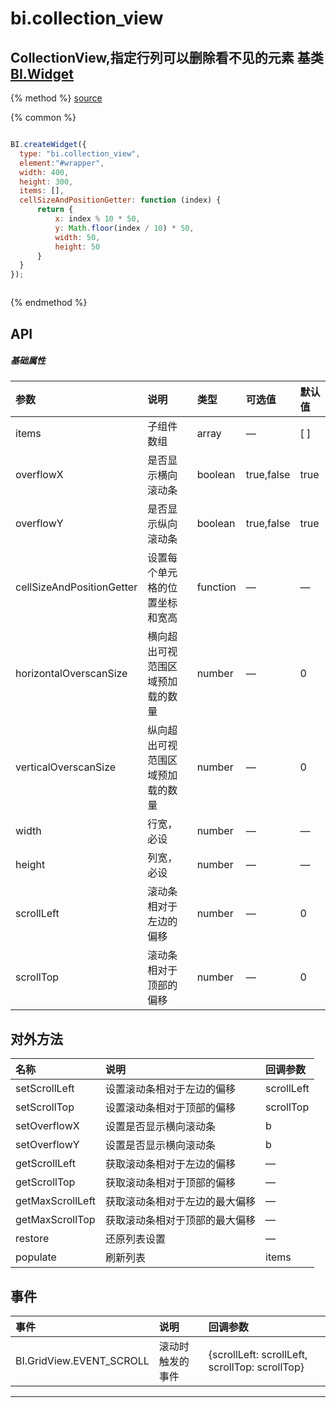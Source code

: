 # bi.collection_view

## CollectionView,指定行列可以删除看不见的元素 基类[BI.Widget](/core/widget.md)

{% method %}
[source](https://jsfiddle.net/fineui/cmq0b3v0/)

{% common %}
```javascript

BI.createWidget({
  type: "bi.collection_view",
  element:"#wrapper",
  width: 400,
  height: 300,
  items: [],
  cellSizeAndPositionGetter: function (index) {
      return {
          x: index % 10 * 50,
          y: Math.floor(index / 10) * 50,
          width: 50,
          height: 50
      }
  }
});



```

{% endmethod %}

## API
##### 基础属性
| 参数    | 说明           | 类型  | 可选值 | 默认值
| :------ |:-------------  | :-----| :----|:----
| items | 子组件数组 | array |  — | [ ] |
| overflowX | 是否显示横向滚动条| boolean | true,false | true |
| overflowY | 是否显示纵向滚动条 | boolean | true,false | true |
| cellSizeAndPositionGetter | 设置每个单元格的位置坐标和宽高 | function|— | — |
| horizontalOverscanSize | 横向超出可视范围区域预加载的数量 | number | — | 0 |
| verticalOverscanSize | 纵向超出可视范围区域预加载的数量 | number | — | 0 |
| width | 行宽，必设 |number| — | —  |
| height | 列宽，必设 | number | —| — |
| scrollLeft | 滚动条相对于左边的偏移 | number | — | 0 |
| scrollTop |  滚动条相对于顶部的偏移 | number | — | 0 |


## 对外方法
| 名称     | 说明                           |  回调参数     
| :------ |:-------------                  | :-----   
| setScrollLeft | 设置滚动条相对于左边的偏移 | scrollLeft|
| setScrollTop | 设置滚动条相对于顶部的偏移 | scrollTop |
| setOverflowX | 设置是否显示横向滚动条 | b |
| setOverflowY | 设置是否显示横向滚动条 | b|
| getScrollLeft | 获取滚动条相对于左边的偏移 | —|
| getScrollTop | 获取滚动条相对于顶部的偏移 | — |
| getMaxScrollLeft | 获取滚动条相对于左边的最大偏移 | — |
| getMaxScrollTop | 获取滚动条相对于顶部的最大偏移 |—|
| restore | 还原列表设置 | — |
| populate | 刷新列表 | items |


## 事件
| 事件     | 说明                           |  回调参数 |
| :------ |:------------- |:------------------------|
|BI.GridView.EVENT_SCROLL|    滚动时触发的事件 | {scrollLeft: scrollLeft, scrollTop: scrollTop} |

---


